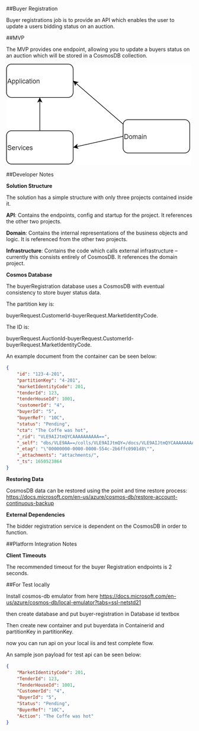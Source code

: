 ##Buyer Registration

Buyer registrations job is to provide an API which enables the user to update a users bidding status on an auction.

##MVP

The MVP provides one endpoint, allowing you to update a buyers status on an auction which will be stored in a CosmosDB collection.

![Artifacts](./docs/Layers.png)

##Developer Notes

**Solution Structure**

The solution has a simple structure with only three projects contained inside it.

**API**: Contains the endpoints, config and startup for the project. It references the other two projects.

**Domain**: Contains the internal representations of the business objects and logic. It is referenced from the other two projects.

**Infrastructure**: Contains the code which calls external infrastructure – currently this consists entirely of CosmosDB. It references the domain project.

**Cosmos Database**

The buyerRegistration database uses a CosmosDB with eventual consistency to store buyer status data.

The partition key is:

buyerRequest.CustomerId-buyerRequest.MarketIdentityCode.

The ID is:

buyerRequest.AuctionId-buyerRequest.CustomerId-buyerRequest.MarketIdentityCode.

An example document from the container can be seen below:
```json
{
    "id": "123-4-201",
    "partitionKey": "4-201",
    "marketIdentityCode": 201,
    "tenderId": 123,
    "tenderHouseId": 1001,
    "customerId": "4",
    "buyerId": "5",
    "buyerRef": "10C",
    "status": "Pending",
    "cta": "The Coffe was hot",
    "_rid": "VLE9AIJtmQYCAAAAAAAAAA==",
    "_self": "dbs/VLE9AA==/colls/VLE9AIJtmQY=/docs/VLE9AIJtmQYCAAAAAAAAAA==/",
    "_etag": "\"00000000-0000-0000-554c-2b6ffc0901d8\"",
    "_attachments": "attachments/",
    "_ts": 1650523864
}
```
**Restoring Data**

CosmosDB data can be restored using the point and time restore process:
https://docs.microsoft.com/en-us/azure/cosmos-db/restore-account-continuous-backup

**External Dependencies**

The bidder registration service is dependent on the CosmosDB in order to function.


##Platform Integration Notes

**Client Timeouts**

The recommended timeout for the buyer Registration endpoints is 2 seconds.

##For Test locally 

Install cosmos-db emulator from here https://docs.microsoft.com/en-us/azure/cosmos-db/local-emulator?tabs=ssl-netstd21

then create database and put buyer-registration in Database id textbox

Then create new container and put buyerdata in Containerid and partitionKey in partitionKey.

now you can run api on your local iis and test complete flow.

An sample json payload for test api can be seen below:
```json
{
    "MarketIdentityCode": 201,
    "TenderId": 123,
    "TenderHouseId": 1001,
    "CustomerId": "4",
    "BuyerId": "5",
    "Status": "Pending",
    "BuyerRef": "10C",
    "Action": "The Coffe was hot"
}
```


